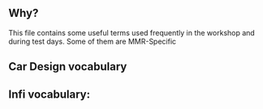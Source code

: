 ## Why?
This file contains some useful terms used frequently in the workshop and during test days. Some of them are MMR-Specific

## Car Design vocabulary

## Infi vocabulary: